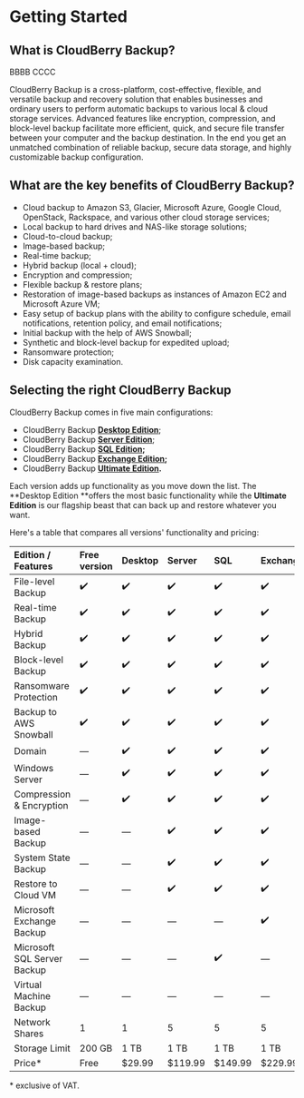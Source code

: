 # Getting Started

## What is CloudBerry Backup?

BBBB
CCCC

CloudBerry Backup is a cross-platform, cost-effective, flexible, and versatile backup and recovery solution that enables businesses and ordinary users to perform automatic backups to various local & cloud storage services. Advanced features like encryption, compression, and block-level backup facilitate more efficient, quick, and secure file transfer between your computer and the backup destination. In the end you get an unmatched combination of reliable backup, secure data storage, and highly customizable backup configuration.

## What are the key benefits of CloudBerry Backup?

* Cloud backup to Amazon S3, Glacier, Microsoft Azure, Google Cloud, OpenStack, Rackspace, and various other cloud storage services;
* Local backup to hard drives and NAS-like storage solutions;
* Cloud-to-cloud backup;
* Image-based backup;
* Real-time backup;
* Hybrid backup \(local + cloud\);
* Encryption and compression;
* Flexible backup & restore plans;
* Restoration of image-based backups as instances of Amazon EC2 and Microsoft Azure VM;
* Easy setup of backup plans with the ability to configure schedule, email notifications, retention policy, and email notifications;
* Initial backup with the help of AWS Snowball;
* Synthetic and block-level backup for expedited upload;
* Ransomware protection;
* Disk capacity examination.

## Selecting the right CloudBerry Backup

CloudBerry Backup comes in five main configurations:

* CloudBerry Backup [**Desktop Edition**](https://www.cloudberrylab.com/backup/windows.aspx);
* CloudBerry Backup [**Server Edition**](https://www.cloudberrylab.com/backup/windows-server.aspx);
* CloudBerry Backup [**SQL Edition**](https://www.cloudberrylab.com/backup/microsoft-sql-server.aspx)**;**
* CloudBerry Backup [**Exchange Edition**](https://www.cloudberrylab.com/backup/exchange-server.aspx)**;**
* CloudBerry Backup [**Ultimate Edition**](https://www.cloudberrylab.com/backup/ultimate.aspx)**.**

Each version adds up functionality as you move down the list. The **Desktop Edition **offers the most basic functionality while the **Ultimate Edition** is our flagship beast that can back up and restore whatever you want.

Here's a table that compares all versions' functionality and pricing:

| Edition / Features | Free version | Desktop | Server | SQL | Exchange | Virtual Machine | Ultimate |
| :--- | :--- | :--- | :--- | :--- | :--- | :--- | :--- |
| File-level Backup | ✔️ | ✔️ | ✔️ | ✔️ | ✔️ | ✔️ | ✔️ |
| Real-time Backup | ✔️ | ✔️ | ✔️ | ✔️ | ✔️ | ✔️ | ✔️ |
| Hybrid Backup | ✔️ | ✔️ | ✔️ | ✔️ | ✔️ | ✔️ | ✔️ |
| Block-level Backup | ✔️ | ✔️ | ✔️ | ✔️ | ✔️ | ✔️ | ✔️ |
| Ransomware Protection | ✔️ | ✔️ | ✔️ | ✔️ | ✔️ | ✔️ | ✔️ |
| Backup to AWS Snowball | ✔️ | ✔️ | ✔️ | ✔️ | ✔️ | ✔️ | ✔️ |
| Domain | — | ✔️ | ✔️ | ✔️ | ✔️ | ✔️ | ✔️ |
| Windows Server | — | ✔️ | ✔️ | ✔️ | ✔️ | ✔️ | ✔️ |
| Compression & Encryption | — | ✔️ | ✔️ | ✔️ | ✔️ | ✔️ | ✔️ |
| Image-based Backup | — | — | ✔️ | ✔️ | ✔️ | ✔️ | ✔️ |
| System State Backup | — | — | ✔️ | ✔️ | ✔️ | ✔️ | ✔️ |
| Restore to Cloud VM | — | — | ✔️ | ✔️ | ✔️ | ✔️ | ✔️ |
| Microsoft Exchange Backup | — | — | — | — | ✔️ | — | ✔️ |
| Microsoft SQL Server Backup | — | — | — | ✔️ | — | — | ✔️ |
| Virtual Machine Backup | — | — | — | — | — | ✔️ | — |
| Network Shares | 1 | 1 | 5 | 5 | 5 | Unlimited | Unlimited |
| Storage Limit | 200 GB | 1 TB | 1 TB | 1 TB | 1 TB | Unlimited | Unlimited |
| Price\* | Free | $29.99 | $119.99 | $149.99 | $229.99 | $299.99 | $299.99 |

\* exclusive of VAT.

